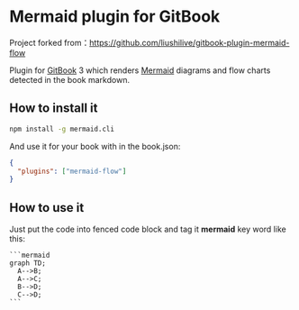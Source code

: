 # Mermaid plugin for GitBook

Project forked from：<https://github.com/liushilive/gitbook-plugin-mermaid-flow>

Plugin for [GitBook](https://github.com/GitbookIO/gitbook) 3 which renders [Mermaid](https://github.com/knsv/mermaid) diagrams and flow charts detected in the book markdown.

## How to install it

```bash
npm install -g mermaid.cli
```

And use it for your book with in the book.json:

```json
{
  "plugins": ["mermaid-flow"]
}
```

## How to use it

Just put the code into fenced code block and tag it **mermaid** key word like this:

    ```mermaid
    graph TD;
      A-->B;
      A-->C;
      B-->D;
      C-->D;
    ```
